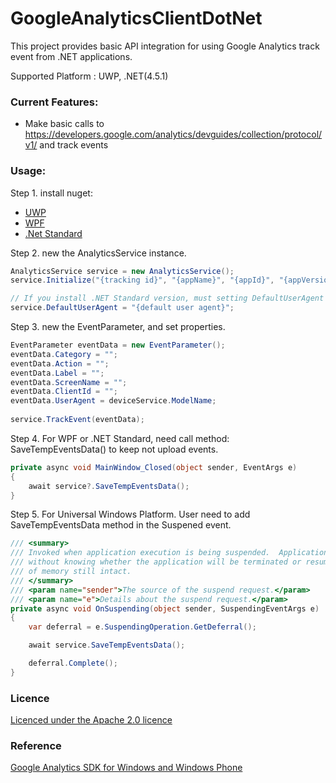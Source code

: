 # GoogleAnalyticsClientDotNet

This project provides basic API integration for using Google Analytics track event from .NET
applications.  

Supported Platform : UWP, .NET(4.5.1)

### Current Features:

* Make basic calls to https://developers.google.com/analytics/devguides/collection/protocol/v1/ and track events

### Usage:

Step 1. install nuget:
* [UWP](https://www.nuget.org/packages/GoogleAnalyticsClientDotNet.Universal/)
* [WPF](https://www.nuget.org/packages/GoogleAnalyticsClientDotNet.Net45/)
* [.Net Standard](https://www.nuget.org/packages/GoogleAnalyticsClientDotNet.Standard/)

Step 2. new the AnalyticsService instance.

```csharp
AnalyticsService service = new AnalyticsService();
service.Initialize("{tracking id}", "{appName}", "{appId}", "{appVersion}");

// If you install .NET Standard version, must setting DefaultUserAgent property
service.DefaultUserAgent = "{default user agent}";
```

Step 3. new the EventParameter, and set properties.

```csharp
EventParameter eventData = new EventParameter();
eventData.Category = "";
eventData.Action = "";
eventData.Label = "";
eventData.ScreenName = "";
eventData.ClientId = "";
eventData.UserAgent = deviceService.ModelName;
            
service.TrackEvent(eventData);
```

Step 4. For WPF or .NET Standard, need call method: SaveTempEventsData() to keep not upload events.
```csharp
private async void MainWindow_Closed(object sender, EventArgs e)
{
    await service?.SaveTempEventsData();
}
```

Step 5. For Universal Windows Platform. User need to add SaveTempEventsData method in the Suspened event.
```csharp
/// <summary>
/// Invoked when application execution is being suspended.  Application state is saved
/// without knowing whether the application will be terminated or resumed with the contents
/// of memory still intact.
/// </summary>
/// <param name="sender">The source of the suspend request.</param>
/// <param name="e">Details about the suspend request.</param>
private async void OnSuspending(object sender, SuspendingEventArgs e)
{
    var deferral = e.SuspendingOperation.GetDeferral();

    await service.SaveTempEventsData();

    deferral.Complete();
}
```

### Licence

[Licenced under the Apache 2.0 licence](https://github.com/poumason/GoogleAnalyticsClientDotNet/blob/master/license.txt)

### Reference
[Google Analytics SDK for Windows and Windows Phone](https://googleanalyticssdk.codeplex.com/)